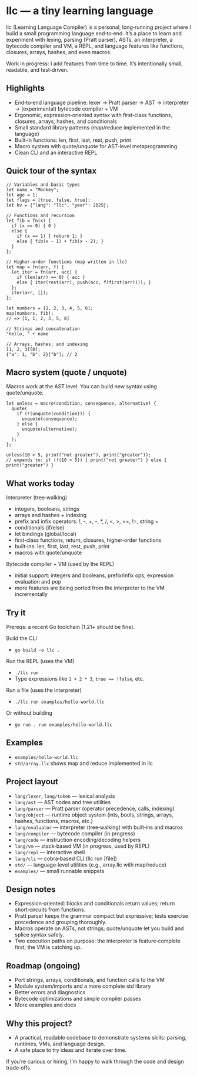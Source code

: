 # llc — a tiny learning language


llc (Learning Language Compiler) is a personal, long‑running project where I build a small programming language end‑to‑end. It’s a place to learn and experiment with lexing, parsing (Pratt parser), ASTs, an interpreter, a bytecode compiler and VM, a REPL, and language features like functions, closures, arrays, hashes, and even macros.

Work in progress: I add features from time to time. It’s intentionally small, readable, and test‑driven.


## Highlights
- End‑to‑end language pipeline: lexer → Pratt parser → AST → interpreter → (experimental) bytecode compiler + VM
- Ergonomic, expression‑oriented syntax with first‑class functions, closures, arrays, hashes, and conditionals
- Small standard library patterns (map/reduce implemented in the language)
- Built‑in functions: len, first, last, rest, push, print
- Macro system with quote/unquote for AST‑level metaprogramming
- Clean CLI and an interactive REPL


## Quick tour of the syntax
```
// Variables and basic types
let name = "Monkey";
let age = 1;
let flags = [true, false, true];
let kv = {"lang": "llc", "year": 2025};

// Functions and recursion
let fib = fn(x) {
  if (x == 0) { 0 }
  else {
    if (x == 1) { return 1; }
    else { fib(x - 1) + fib(x - 2); }
  }
};

// Higher‑order functions (map written in llc)
let map = fn(arr, f) {
  let iter = fn(arr, acc) {
    if (len(arr) == 0) { acc }
    else { iter(rest(arr), push(acc, f(first(arr)))); }
  };
  iter(arr, []);
};

let numbers = [1, 2, 3, 4, 5, 6];
map(numbers, fib);
// => [1, 1, 2, 3, 5, 8]

// Strings and concatenation
"hello, " + name

// Arrays, hashes, and indexing
[1, 2, 3][0];
{"a": 1, "b": 2}["b"]; // 2
```


## Macro system (quote / unquote)
Macros work at the AST level. You can build new syntax using quote/unquote.
```
let unless = macro(condition, consequence, alternative) {
  quote(
    if (!(unquote(condition))) {
      unquote(consequence);
    } else {
      unquote(alternative);
    }
  );
};

unless(10 > 5, print("not greater"), print("greater"));
// expands to: if (!(10 > 5)) { print("not greater") } else { print("greater") }
```


## What works today
Interpreter (tree‑walking)
- integers, booleans, strings
- arrays and hashes + indexing
- prefix and infix operators: !, -, +, -, *, /, <, >, ==, !=, string +
- conditionals (if/else)
- let bindings (global/local)
- first‑class functions, return, closures, higher‑order functions
- built‑ins: len, first, last, rest, push, print
- macros with quote/unquote

Bytecode compiler + VM (used by the REPL)
- initial support: integers and booleans, prefix/infix ops, expression evaluation and pop
- more features are being ported from the interpreter to the VM incrementally


## Try it
Prereqs: a recent Go toolchain (1.21+ should be fine).

Build the CLI
- `go build -o llc .`

Run the REPL (uses the VM)
- `./llc run`
- Type expressions like `1 + 2 * 3`, `true == !false`, etc.

Run a file (uses the interpreter)
- `./llc run examples/hello-world.llc`

Or without building
- `go run . run examples/hello-world.llc`


## Examples
- `examples/hello-world.llc`
- `std/array.llc` shows map and reduce implemented in llc


## Project layout
- `lang/lexer`, `lang/token` — lexical analysis
- `lang/ast` — AST nodes and tree utilities
- `lang/parser` — Pratt parser (operator precedence, calls, indexing)
- `lang/object` — runtime object system (ints, bools, strings, arrays, hashes, functions, macros, etc.)
- `lang/evaluator` — interpreter (tree‑walking) with built‑ins and macros
- `lang/compiler` — bytecode compiler (in progress)
- `lang/code` — instruction encoding/decoding helpers
- `lang/vm` — stack‑based VM (in progress, used by REPL)
- `lang/repl` — interactive shell
- `lang/cli` — cobra‑based CLI (llc run [file])
- `std/` — language‑level utilities (e.g., array.llc with map/reduce)
- `examples/` — small runnable snippets


## Design notes
- Expression‑oriented: blocks and conditionals return values; return short‑circuits from functions.
- Pratt parser keeps the grammar compact but expressive; tests exercise precedence and grouping thoroughly.
- Macros operate on ASTs, not strings; quote/unquote let you build and splice syntax safely.
- Two execution paths on purpose: the interpreter is feature‑complete first; the VM is catching up.


## Roadmap (ongoing)
- Port strings, arrays, conditionals, and function calls to the VM
- Module system/imports and a more complete std library
- Better errors and diagnostics
- Bytecode optimizations and simple compiler passes
- More examples and docs


## Why this project?
- A practical, readable codebase to demonstrate systems skills: parsing, runtimes, VMs, and language design.
- A safe place to try ideas and iterate over time.

If you’re curious or hiring, I’m happy to walk through the code and design trade‑offs.
